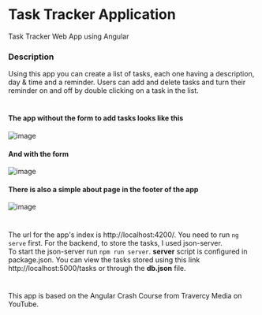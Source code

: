 # Task Tracker Application
Task Tracker Web App using Angular

### Description
Using this app you can create a list of tasks, each one having a description, day & time and a reminder. Users can add and delete tasks and turn their reminder on and off by double clicking on a task in the list.
#
#### The app without the form to add tasks looks like this

![image](https://user-images.githubusercontent.com/41078921/149779120-2dbf3eb1-b44f-4a6f-8a2d-9ba5fdf2f0a0.png)

#### And with the form 

![image](https://user-images.githubusercontent.com/41078921/149779280-003ce9e5-1ac9-4bdf-ac33-06fddc79fdb6.png)

#### There is also a simple about page in the footer of the app

![image](https://user-images.githubusercontent.com/41078921/149779417-05858c34-5510-46c4-9a72-32fca90dccae.png)

#
The url for the app's index is http://localhost:4200/. You need to run ``ng serve`` first. For the backend, to store the tasks, I used json-server. <br>
To start the json-server run ``npm run server``. __server__ script is configured in package.json.
You can view the tasks stored using this link http://localhost:5000/tasks or through the __db.json__ file.
#
This app is based on the Angular Crash Course from Travercy Media on YouTube.

